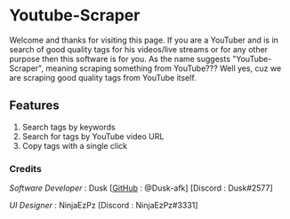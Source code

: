 # Youtube-Scraper
Welcome and thanks for visiting this page. If you are a YouTuber and is in search of good quality tags for his videos/live streams or for any other purpose then this software is for you. As the name suggests "YouTube-Scraper", meaning scraping something from YouTube??? Well yes, cuz we are scraping good quality tags from YouTube itself.
## Features
1) Search tags by keywords
2) Search for tags by YouTube video URL
3) Copy tags with a single click

### Credits
_Software Developer_ : Dusk [[GitHub](https://github.com/Dusk-afk) : @Dusk-afk] [Discord : Dusk#2577]

_UI Designer_ : NinjaEzPz [Discord : NinjaEzPz#3331]
